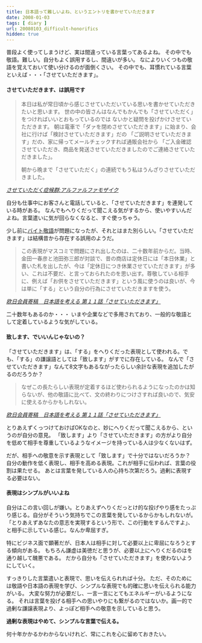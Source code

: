 ```yaml
---
title: 日本語って難しいよね、というエントリを書かせていただきます
date: 2008-01-03
tags: [ diary ]
url: 20080103_difficult-honorifics
hidden: true
---
```

普段よく使ってしまうけど、実は間違っている言葉ってあるよね。
その中でも敬語。難しい。自分もよく誤用するし、間違いが多い。
なによりいくつもの敬語を覚えておいて使い分けるのが面倒くさい。
その中でも、耳慣れている言葉といえば・・・「させていただきます」。

<!--more-->

<h4>させていただきます、は誤用です</h4>
<blockquote>本日は私が常日頃から感じさせていただいている思いを書かせていただきたいと思います。
世の中の皆さんはなんでもかんでも「させていただく」をつければいいとおもっているのでは
ないかと疑問を投げかけさせていただきます。
朝は電車で「ダァを閉めさせていただきます」に始まり、会社に行けば「検討させていただきます」だの
「ご説明させていただきます」だの、家に帰ってメールチェックすれば通販会社から
「ご入金確認させていただき、商品を発送させていただきましたのでご連絡させていただきました」。

朝から晩まで「させていただく」の連続でもう私はうんざりさせていただきました。</blockquote>

<cite>
<a href="http://alfalfa.livedoor.biz/archives/51203161.html">させていただく症候群:アルファルファモザイク</a>
</cite>

自分も仕事中にお客さんと電話していると、「させていただきます」を連発している時がある。
なんでもへりくだって聞こえる気がするから、使いやすいんだよね。言葉遣いに気が回らなくなると、すぐ使っちゃう。

少し前に<a href="http://ja.wikipedia.org/wiki/%E3%83%90%E3%82%A4%E3%83%88%E6%95%AC%E8%AA%9E">バイト敬語</a>が問題になったが、それとはまた別らしい。「させていただきます」は結構昔から存在する誤用のようだ。

<blockquote>この表現がマスコミで問題にされ出したのは、二十数年前からだ。当時、金田一春彦と池田弥三郎が対談で、昔の商店は定休日には「本日休業」と書いた札を出したが、今は「定休日につき休業させていただきます」が多い、これは不要だ、と言っておられたのを思い出す。尊敬している相手に、例えば「お供をさせていただきます」という風に使うのは良いが、今は単に「する」という自分の行為にさせていただきますを使う。</blockquote>

<cite>
<a href="http://ohnichi.de/Rennsai/nihongo11.htm">欧日会員寄稿　日本語を考える 第１１話「させていただきます」</a>
</cite>

二十数年もあるのか・・・
いまや企業などで多用されており、一般的な敬語として定着しているような気がしている。

<h4>致します、でいいんじゃないの？</h4>
「させていただきます」は、「する」をへりくだった表現として使われる。でも、「する」の謙譲語としては「致します」がすでに存在している。
なんで「させていただきます」なんて8文字もあるながったらしい余計な表現を追加したがるのだろうか？

<blockquote>なぜこの長たらしい表現が定着するほど使わられるようになったのかは知らないが、他の敬語に比べて、文の終わりにつけさすれば良いので、気安に使えるからかもしれない。</blockquote>
<cite>
<a href="http://ohnichi.de/Rennsai/nihongo11.htm">欧日会員寄稿　日本語を考える 第１１話「させていただきます」</a>
</cite>

とりあえずくっつけておけばOKなのと、妙にへりくだって聞こえるから、というのが自分の意見。
「致します」より「させていただきます」の方がより自分を低めて相手を尊重しているようなイメージを持っている人は少なくないはず。

だが、相手への敬意を示す表現として「致します」で十分ではないだろうか？
自分の動作を低く表現し、相手を高める表現。これが相手に伝われば、言葉の役割は果たせる。
あとは言葉を発している人の心持ち次第だろう。過剰に表現する必要はない。

<h4>表現はシンプルがいいよね</h4>
自分はこの言い回しが嫌い。とりあえずへりくだっとけ的な投げやり感をたっぷり感じる。自分がそういう気持ちでこの言葉を発しているからかもしれないが。
「とりあえずあなたの意志を実現するという形で、この行動をするんですよ」、と相手に示している感じ。なんか卑屈すぎ。

特にビジネス面で顕著だが、日本人は相手に対して必要以上に卑屈になろうとする傾向がある。
もちろん謙虚は美徳だと思うが、必要以上にへりくだるのはを通り越して醜悪である。
だから自分も「させていただきます」を使わないようにしていく。

すっきりした言葉遣いと表現で、思いを伝えられれば十分。
ただ、そのためには敬語や日本語の表現を学び、シンプルな表現でも的確に思いを伝えられる能力がいる。
大変な努力が必要だし、一言一言にとてもエネルギーがいるようになる。
それは言葉を投げる相手への思いやりにも繋がるのではないか。画一的で過剰な謙譲表現より、よっぽど相手への敬意を示していると思う。

<strong>過剰な表現はやめて、シンプルな言葉で伝える。</strong>

何十年かかるかわからないけれど、常にこれを心に留めておきたい。
